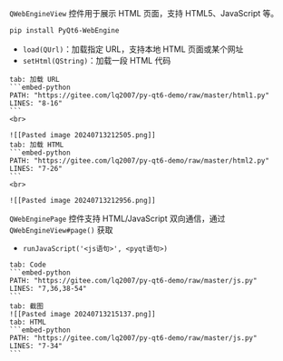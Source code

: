 `QWebEngineView` 控件用于展示 HTML 页面，支持 HTML5、JavaScript 等。

```bash
pip install PyQt6-WebEngine
```

- `load(QUrl)`：加载指定 URL，支持本地 HTML 页面或某个网址
- `setHtml(QString)`：加载一段 HTML 代码

````tabs
tab: 加载 URL
```embed-python
PATH: "https://gitee.com/lq2007/py-qt6-demo/raw/master/html1.py"
LINES: "8-16"
```
<br>

![[Pasted image 20240713212505.png]]
tab: 加载 HTML
```embed-python
PATH: "https://gitee.com/lq2007/py-qt6-demo/raw/master/html2.py"
LINES: "7-26"
```
<br>

![[Pasted image 20240713212956.png]]
````

`QWebEnginePage` 控件支持 HTML/JavaScript 双向通信，通过 `QWebEngineView#page()` 获取
- `runJavaScript('<js语句>', <pyqt语句>)`

````tabs
tab: Code
```embed-python
PATH: "https://gitee.com/lq2007/py-qt6-demo/raw/master/js.py"
LINES: "7,36,38-54"
```
tab: 截图
![[Pasted image 20240713215137.png]]
tab: HTML
```embed-python
PATH: "https://gitee.com/lq2007/py-qt6-demo/raw/master/js.py"
LINES: "7-34"
```
````
